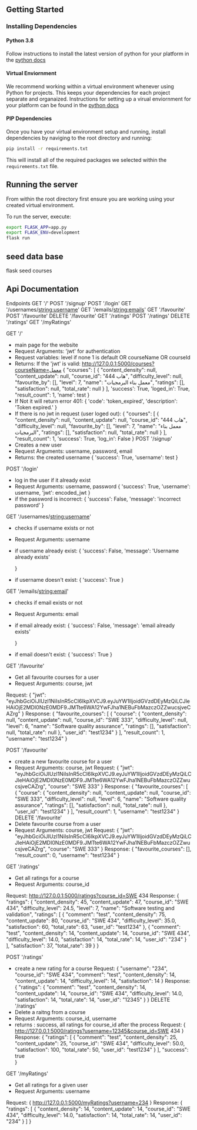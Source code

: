 ## Getting Started

### Installing Dependencies

#### Python 3.8

Follow instructions to install the latest version of python for your platform in the [python docs](https://docs.python.org/3/using/unix.html#getting-and-installing-the-latest-version-of-python)

#### Virtual Enviornment

We recommend working within a virtual environment whenever using Python for projects. This keeps your dependencies for each project separate and organaized. Instructions for setting up a virual enviornment for your platform can be found in the [python docs](https://packaging.python.org/guides/installing-using-pip-and-virtual-environments/)



#### PIP Dependencies

Once you have your virtual environment setup and running, install dependencies by naviging to the root directory and running:

```bash
pip install -r requirements.txt
```

This will install all of the required packages we selected within the `requirements.txt` file.


## Running the server

From within the root directory first ensure you are working using your created virtual environment.

To run the server, execute:

```bash
export FLASK_APP=app.py
export FLASK_ENV=development
flask run
```
## seed data base
flask seed courses
## Api Documentation
Endpoints
GET '/'
POST '/signup'
POST '/login'
GET '/usernames/<string:username>'
GET '/emails/<string:emails>'
GET '/favourite'
POST '/favourite'
DELETE '/favourite'
GET '/ratings'
POST '/ratings'
DELETE '/ratings'
GET '/myRatings'

GET '/'
- main page for the website
- Request Arguments: 'jwt' for authentication
- Request variables: level if none 1 is default OR courseName OR courseId
- Returns: If the 'jwt' is valid:
http://127.0.0.1:5000/courses?courseName=معمل
{
    "courses": [
        {
            "content_density": null,
            "content_update": null,
            "course_id": "444 هاب",
            "difficulty_level": null,
            "favourite_by": [],
            "level": 7,
            "name": "معمل بناء البرمجيات",
            "ratings": [],
            "satisfaction": null,
            "total_rate": null
        }
    ],
    'success': True,
    'loged_in': True,
    "result_count": 1,
    'name': test
}
- If Not it will return error 401:
{
    'code': 'token_expired',
    'description': 'Token expired.'
}
- If there is no jwt in request (user loged out):
{
    "courses": [
        {
            "content_density": null,
            "content_update": null,
            "course_id": "444 هاب",
            "difficulty_level": null,
            "favourite_by": [],
            "level": 7,
            "name": "معمل بناء البرمجيات",
            "ratings": [],
            "satisfaction": null,
            "total_rate": null
        }
    ],
    "result_count": 1,
    'success': True,
    'log_in': False
}
POST '/signup'
- Creates a new user
- Request Arguments: username, password, email
- Returns: the created username
    {
        'success': True,
        'username': test
    }

POST '/login'
- log in the user if it already exist
- Request Arguments: username, password
    {
        'success': True,
        'username': username,
        'jwt': encoded_jwt
    }
- if the password is incorrect:
{
    'success': False,
    'message': 'incorrect password'
}

GET '/usernames/<string:username>'
- checks if username exists or not
- Request Arguments: username
- if username already exist:
    {
        'success': False,
        'message': 'Username already exists'

    }
- if username doesn't exist:
{
    'success': True
}


GET '/emails/<string:email>'
- checks if email exists or not
- Request Arguments: email
- if email already exist:
    {
        'success': False,
        'message': 'email already exists'

    }
- if email doesn't exist:
{
    'success': True
}


GET '/favourite'
- Get all favourite courses for a user
- Request Arguments: course, jwt

Request:
{
    "jwt": "eyJhbGciOiJIUzI1NiIsInR5cCI6IkpXVCJ9.eyJuYW1lIjoidGVzdDEyMzQiLCJleHAiOjE2MDI0NzE0MDF9.JMTte6WA12YwFJha1NEBuFbMazczOZZwucsjveCAZrg"
}
Response:
{
    "favourite_courses": [
        {
            "course": {
                "content_density": null,
                "content_update": null,
                "course_id": "SWE 333",
                "difficulty_level": null,
                "level": 6,
                "name": "Software quality assurance",
                "ratings": [],
                "satisfaction": null,
                "total_rate": null
            },
            "user_id": "test1234"
        }
    ],
    "result_count": 1,
    "username": "test1234"
}


POST '/favourite'
- create a new favourite course for a user
- Request Arguments: course, jwt
Request:
{
    "jwt": "eyJhbGciOiJIUzI1NiIsInR5cCI6IkpXVCJ9.eyJuYW1lIjoidGVzdDEyMzQiLCJleHAiOjE2MDI0NzE0MDF9.JMTte6WA12YwFJha1NEBuFbMazczOZZwucsjveCAZrg",
    "course": "SWE 333"
}
Response:
{
    "favourite_courses": [
        {
            "course": {
                "content_density": null,
                "content_update": null,
                "course_id": "SWE 333",
                "difficulty_level": null,
                "level": 6,
                "name": "Software quality assurance",
                "ratings": [],
                "satisfaction": null,
                "total_rate": null
            },
            "user_id": "test1234"
        }
    ],
    "result_count": 1,
    "username": "test1234"
}
DELETE '/favourite'
- Delete favourite course from a user
- Request Arguments: course, jwt
Request:
{
    "jwt": "eyJhbGciOiJIUzI1NiIsInR5cCI6IkpXVCJ9.eyJuYW1lIjoidGVzdDEyMzQiLCJleHAiOjE2MDI0NzE0MDF9.JMTte6WA12YwFJha1NEBuFbMazczOZZwucsjveCAZrg",
    "course": "SWE 333"
}
Response:
{
    "favourite_courses": [],
    "result_count": 0,
    "username": "test1234"
}

GET '/ratings'
- Get all ratings for a course
- Request Arguments: course_id

Request:
http://127.0.0.1:5000/ratings?course_id=SWE 434
Response:
{
    "ratings": {
        "content_density": 45,
        "content_update": 47,
        "course_id": "SWE 434",
        "difficulty_level": 24.5,
        "level": 7,
        "name": "Software testing and validation",
        "ratings": [
            {
                "comment": "test",
                "content_density": 75,
                "content_update": 80,
                "course_id": "SWE 434",
                "difficulty_level": 35.0,
                "satisfaction": 60,
                "total_rate": 63,
                "user_id": "test1234"
            },
            {
                "comment": "test",
                "content_density": 14,
                "content_update": 14,
                "course_id": "SWE 434",
                "difficulty_level": 14.0,
                "satisfaction": 14,
                "total_rate": 14,
                "user_id": "234"
            }
        ],
        "satisfaction": 37,
        "total_rate": 39
    }
}


POST '/ratings'
- create a new rating for a course
Request:
{
    "username": "234",
    "course_id": "SWE 434",
    "comment": "test",
    "content_density": 14,
    "content_update": 14,
    "difficulty_level": 14,
    "satisfaction": 14
}
Response:
{
    "ratings": {
        "comment": "test",
        "content_density": 14,
        "content_update": 14,
        "course_id": "SWE 434",
        "difficulty_level": 14.0,
        "satisfaction": 14,
        "total_rate": 14,
        "user_id": "12345"
    }
}
DELETE '/ratings'
- Delete a raitng from a course
- Request Arguments: course_id, username
- returns : success, all ratings for course_id after the process
Request:
{
    http://127.0.0.1:5000/ratings?username=12345&course_id=SWE 434
}
Response:
{
    "ratings": [
        {
            "comment": "test",
            "content_density": 25,
            "content_update": 25,
            "course_id": "SWE 434",
            "difficulty_level": 50.0,
            "satisfaction": 100,
            "total_rate": 50,
            "user_id": "test1234"
        }
    ],
    "success": true           
}


GET '/myRatings'
- Get all ratings for a given user
- Request Arguments: username

Request:
{
    http://127.0.0.1:5000/myRatings?username=234
}
Response:
{
    "ratings": [
        {
            "content_density": 14,
            "content_update": 14,
            "course_id": "SWE 434",
            "difficulty_level": 14.0,
            "satisfaction": 14,
            "total_rate": 14,
            "user_id": "234"
        }
    ]
}